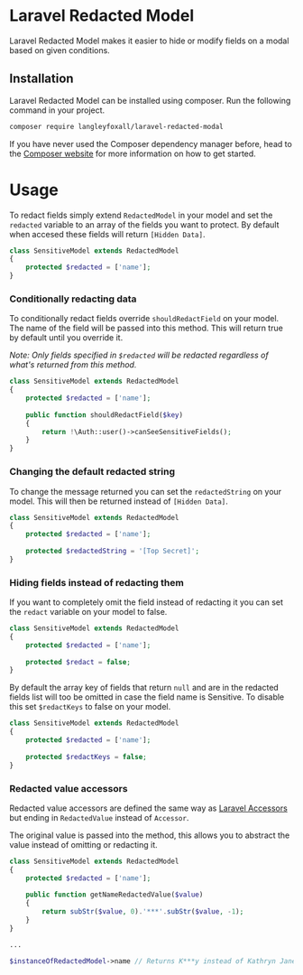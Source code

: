 # Laravel Redacted Model

Laravel Redacted Model makes it easier to hide or modify fields on a modal based on given conditions.

## Installation

Laravel Redacted Model can be installed using composer. Run the following command in your project.

```bash
composer require langleyfoxall/laravel-redacted-modal
```

If you have never used the Composer dependency manager before, head to the [Composer website](https://getcomposer.org/) for more information on how to get started.

# Usage

To redact fields simply extend `RedactedModel` in your model and set the `redacted` variable to an array of the fields you want to protect. By default when accesed these fields will return `[Hidden Data]`.

```php
class SensitiveModel extends RedactedModel
{
	protected $redacted = ['name'];
}
```

### Conditionally redacting data

To conditionally redact fields override `shouldRedactField` on your model. The name of the field will be passed into this method. This will return true by default until you override it.

_Note: Only fields specified in `$redacted` will be redacted regardless of what's returned from this method._

```php
class SensitiveModel extends RedactedModel
{
	protected $redacted = ['name'];
	
	public function shouldRedactField($key)
	{
		return !\Auth::user()->canSeeSensitiveFields();
	}
}
``` 


### Changing the default redacted string

To change the message returned you can set the `redactedString` on your model. This will then be returned instead of `[Hidden Data]`.

```php
class SensitiveModel extends RedactedModel
{
	protected $redacted = ['name'];
	
	protected $redactedString = '[Top Secret]';
}
``` 

### Hiding fields instead of redacting them

If you want to completely omit the field instead of redacting it you can set the `redact` variable on your model to false.

```php
class SensitiveModel extends RedactedModel
{
	protected $redacted = ['name'];
	
	protected $redact = false;
}
``` 

By default the array key of fields that return `null` and are in the redacted fields list will too be omitted in case the field name is Sensitive. To disable this set `$redactKeys` to false on your model.

```php
class SensitiveModel extends RedactedModel
{
	protected $redacted = ['name'];
	
	protected $redactKeys = false;
}
``` 

### Redacted value accessors

Redacted value accessors are defined the same way as [Laravel Accessors](https://laravel.com/docs/5.7/eloquent-mutators#accessors-and-mutators) but ending in `RedactedValue` instead of `Accessor`. 

The original value is passed into the method, this allows you to abstract the value instead of omitting or redacting it.

```php
class SensitiveModel extends RedactedModel
{
	protected $redacted = ['name'];
	
	public function getNameRedactedValue($value)
	{
		return subStr($value, 0).'***'.subStr($value, -1);
	}
}

...

$instanceOfRedactedModel->name // Returns K***y instead of Kathryn Janeway
``` 